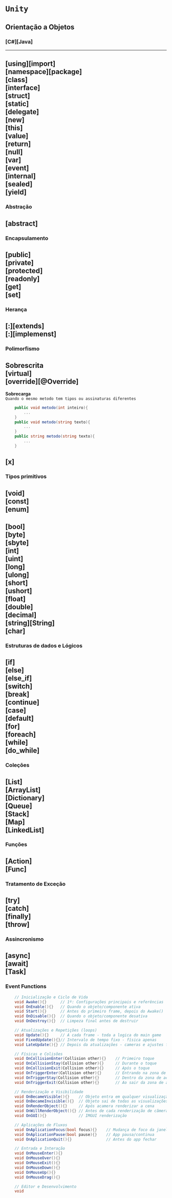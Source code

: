 # `Unity`
## Orientação a Objetos
### [C#][Java]
---
[using][import] <br>
[namespace][package] <br> <!-- Se comportam de maneiras parecidas, mas [package] é predefinido de acordo com o esquema de pasta e [namespace] é definido pelo próprio desenvolvedor -->
[class] <br> <!-- Modelo de Objeto -->
[interface] <br> <!-- "Classe" que não implementa métodos -->
[struct] <br> <!-- Tupla ou valores diversos com um identificador -->
[static] <br>
[delegate] <br>
[new] <br> <!-- Instância de objeto -->
[this] <br> <!-- Referência a uma variável da Classe atual -->
[value] <br> <!-- ?????? -->
[return] <br> <!-- Retorno de método ou função com tipagem diferente de void -->
[null] <br> <!-- Valor nulo -->
[var] <br> <!-- Variável global -->
[event] <br>
[internal] <br>
[sealed] <br>
[yield] <br>
---
### Abstração
[abstract] <br>
---
### Encapsulamento
[public] <br> <!-- Modificador de acesso aberto -->
[private] <br> <!-- Modificador de acesso fechado -->
[protected] <br> <!-- Modificador de acesso aberto apenas para classes herdeiras -->
[readonly] <br>
[get] <br> <!-- Propriedade de consulta -->
[set] <br> <!-- Propriedade modificadora -->
---
### Herança
[:][extends] <br> <!-- Herdar de uma classe pai -->
[:][implemenst] <br> <!-- Implementar uma classe pai -->
---
### Polimorfismo
**Sobrescrita** <br>
[virtual] <br>
[override][@Override] <br>
---
**Sobrecarga** <br>
`Quando o mesmo metodo tem tipos ou assinaturas diferentes`
``` c#
    public void metodo(int inteiro){
        ...
    }
    public void metodo(string texto){
        ...
    }
    public string metodo(string texto){
        ...
    }
```
[x]<br>
---
### Tipos primitivos
[void] <br> <!-- Tipo vazio -->
[const] <br> <!-- Valor constante -->
[enum] <br> <!-- Enumeração de valores -->
---
[bool] <br> <!-- true e false -->
[byte] <br> <!-- 0 a 255 -->
[sbyte] <br> <!-- -128 a 127  -->
[int] <br> <!-- -2147483648 a 2147483647 -->
[uint] <br> <!-- 0 a 4294967295 -->
[long] <br> <!-- -9223372036854775808 a 9223372036854775807 -->
[ulong] <br> <!-- 0 a 18446744073709551615 -->
[short] <br> <!-- -32768 a 32767 -->
[ushort] <br> <!-- 0 a 65535 -->
[float] <br> <!-- -3.402823E+38 a 3.402823E+38 -->
[double] <br> <!-- -1.79769313486231E+308d a 1.79769313486231E+308d -->
[decimal] <br> <!-- 7.9228162514264337593543950335m -->
[string][String] <br> <!-- "teste" -->
[char] <br> <!-- 't' -->
---
### Estruturas de dados e Lógicos
[if] <br>
[else] <br>
[else_if] <br>
[switch] <br>
[break] <br>
[continue] <br>
[case] <br>
[default] <br>
[for] <br>
[foreach] <br>
[while] <br>
[do_while] <br>
---
### Coleções
[List] <br>
[ArrayList] <br>
[Dictionary] <br>
[Queue] <br>
[Stack] <br>
[Map] <br>
[LinkedList] <br>
---
### Funções
[Action] <br>
[Func] <br>
---
### Tratamento de Exceção
[try] <br>
[catch] <br>
[finally] <br>
[throw] <br>
---
### Assincronismo
[async] <br>
[await] <br>
[Task] <br>
---
### Event Functions
``` C#
    // Inicialização e Ciclo de Vida
    void Awake(){}      // 1º: Configurações principais e referências
    void OnEnable(){}   // Quando o objeto/componente ativa
    void Start(){}      // Antes do primeiro frame, depois do Awake()
    void OnDisable(){}  // Quando o objeto/componente desativa
    void OnDestroy(){}  // Limpeza final antes de destruir

    // Atualizações e Repetições (loops)
    void Update(){}     // A cada frame - toda a logica do main game
    void FixedUpdate(){}// Intervalo de tempo fixo - física apenas
    void LateUpdate(){} // Depois da atualizações - cameras e ajustes finais

    // Físicas e Colisões
    void OnCollisionEnter(Collision other){}    // Primeiro toque
    void OnCollisionStay(Collision other){}     // Durante o toque
    void OnCollisionExit(Collision other){}     // Após o toque
    void OnTriggerEnter(Collision other){}      // Entrando na zona de acionamento
    void OnTriggerStay(Collision other){}       // Dentro da zona de acionamento
    void OnTriggerExit(Collision other){}       // Ao sair da zona de acionamento

    // Renderização e Visibilidade
    void OnBecameVisible(){}    // Objeto entra em qualquer visualização de câmera
    void OnBecameInvisible(){}  // Objeto sai de todas as visualizações de câmera
    void OnRenderObject(){}     // Após acamera renderizar a cena
    void OnWillRenderObject(){} // Antes de cada renderização de câmera
    void OnGUI(){}              // IMGUI renderização

    // Aplicações de Fluxos
    void OnAplicationFocus(bool focus){}    // Mudança de foco da janela
    void OnAplicationPause(bool pause){}    // App pausa/continua
    void OnAplicationQuit(){}               // Antes do app fechar

    // Entrada e Interação
    void OnMouseEnter(){}
    void OnMouseOver(){}
    void OnMouseExit(){}
    void OnMouseDown(){}
    void OnMouseUp(){}
    void OnMouseDrag(){}

    // Editor e Desenvolvimento
    void 
```
